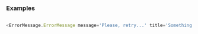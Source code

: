 ### Examples

```js

<ErrorMessage.ErrorMessage message='Please, retry...' title='Something went wrong!' />
```

